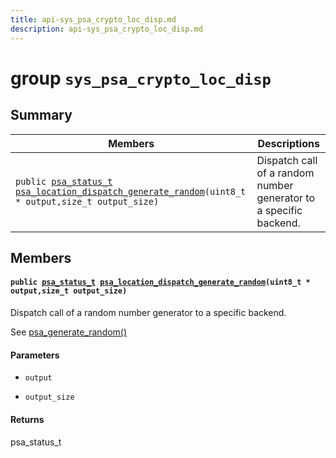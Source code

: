 ```yaml
---
title: api-sys_psa_crypto_loc_disp.md
description: api-sys_psa_crypto_loc_disp.md
---
```

# group `sys_psa_crypto_loc_disp` 

## Summary

 Members                        | Descriptions                                
--------------------------------|---------------------------------------------
`public `[`psa_status_t`](./doc/starlight-docs/src/content/docs/apidoc/api-undefined.md#crypto__types_8h_1a05676e70ba5c6a7565aff3c36677c1f9)` `[`psa_location_dispatch_generate_random`](#group__sys__psa__crypto__loc__disp_1gad7a2132469d68ff7e97d3e636b49126e)`(uint8_t * output,size_t output_size)`            | Dispatch call of a random number generator to a specific backend.

## Members

#### `public `[`psa_status_t`](./doc/starlight-docs/src/content/docs/apidoc/api-undefined.md#crypto__types_8h_1a05676e70ba5c6a7565aff3c36677c1f9)` `[`psa_location_dispatch_generate_random`](#group__sys__psa__crypto__loc__disp_1gad7a2132469d68ff7e97d3e636b49126e)`(uint8_t * output,size_t output_size)` 

Dispatch call of a random number generator to a specific backend.

See [psa_generate_random()](./doc/starlight-docs/src/content/docs/apidoc/api-undefined.md#crypto_8h_1a1985eae417dfbccedf50d5fff54ea8c5)

#### Parameters
* `output` 

* `output_size` 

#### Returns
psa_status_t

